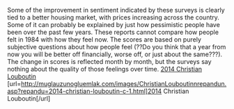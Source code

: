 Some of the improvement in sentiment indicated by these surveys is clearly tied to a better housing market, with prices increasing across the country. Some of it can probably be explained by just how pessimistic people have been over the past few years. These reports cannot compare how people felt in 1984 with how they feel now. The scores are based on purely subjective questions about how people feel (??Do you think that a year from now you will be better off financially, worse off, or just about the same???). The change in scores is reflected month by month, but the surveys say nothing about the quality of those feelings over time.
 <a href="http://muglauzunogluemlak.com/images/ChristianLouboutinnrepandun.asp?repandu=2014-christian-louboutin-c-1.html" >2014 Christian Louboutin</a>
[url=http://muglauzunogluemlak.com/images/ChristianLouboutinnrepandun.asp?repandu=2014-christian-louboutin-c-1.html]2014 Christian Louboutin[/url]